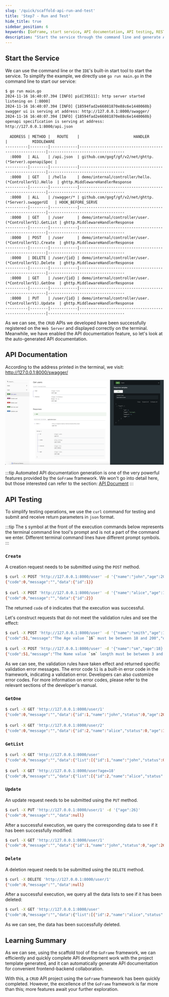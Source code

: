 ```yaml
---
slug: '/quick/scaffold-api-run-and-test'
title: 'Step7 - Run and Test'
hide_title: true
sidebar_position: 6
keywords: [GoFrame, start service, API documentation, API testing, RESTful API, CRUD, API validation, data query, data modification, data deletion]
description: "Start the service through the command line and generate API documentation using Swagger. Supports RESTful API APIs for creating users, querying user information, modifying user data, and deleting users. Also supports API testing using the curl command, providing detailed validation rules and error codes to ensure data accuracy and reliability."
---
```


## Start the Service

We can use the command line or the `IDE`'s built-in start tool to start the service. To simplify the example, we directly use `go run main.go` in the command line to start our service:

```text
$ go run main.go
2024-11-16 16:40:07.394 [INFO] pid[39511]: http server started listening on [:8000]
2024-11-16 16:40:07.394 [INFO] {18594fad2e66081870e88c6e1440060b} swagger ui is serving at address: http://127.0.0.1:8000/swagger/
2024-11-16 16:40:07.394 [INFO] {18594fad2e66081870e88c6e1440060b} openapi specification is serving at address: http://127.0.0.1:8000/api.json

  ADDRESS | METHOD |   ROUTE    |                        HANDLER                        |           MIDDLEWARE             
----------|--------|------------|-------------------------------------------------------|----------------------------------
  :8000   | ALL    | /api.json  | github.com/gogf/gf/v2/net/ghttp.(*Server).openapiSpec |                                  
----------|--------|------------|-------------------------------------------------------|----------------------------------
  :8000   | GET    | /hello     | demo/internal/controller/hello.(*ControllerV1).Hello  | ghttp.MiddlewareHandlerResponse  
----------|--------|------------|-------------------------------------------------------|----------------------------------
  :8000   | ALL    | /swagger/* | github.com/gogf/gf/v2/net/ghttp.(*Server).swaggerUI   | HOOK_BEFORE_SERVE                
----------|--------|------------|-------------------------------------------------------|----------------------------------
  :8000   | GET    | /user      | demo/internal/controller/user.(*ControllerV1).GetList | ghttp.MiddlewareHandlerResponse  
----------|--------|------------|-------------------------------------------------------|----------------------------------
  :8000   | POST   | /user      | demo/internal/controller/user.(*ControllerV1).Create  | ghttp.MiddlewareHandlerResponse  
----------|--------|------------|-------------------------------------------------------|----------------------------------
  :8000   | DELETE | /user/{id} | demo/internal/controller/user.(*ControllerV1).Delete  | ghttp.MiddlewareHandlerResponse  
----------|--------|------------|-------------------------------------------------------|----------------------------------
  :8000   | GET    | /user/{id} | demo/internal/controller/user.(*ControllerV1).GetOne  | ghttp.MiddlewareHandlerResponse  
----------|--------|------------|-------------------------------------------------------|----------------------------------
  :8000   | PUT    | /user/{id} | demo/internal/controller/user.(*ControllerV1).Update  | ghttp.MiddlewareHandlerResponse  
----------|--------|------------|-------------------------------------------------------|----------------------------------
```

As we can see, the `CRUD` APIs we developed have been successfully registered on the `Web Server` and displayed correctly on the terminal. Meanwhile, we have enabled the API documentation feature, so let's look at the auto-generated API documentation.

## API Documentation

According to the address printed in the terminal, we visit: http://127.0.0.1:8000/swagger/

![goframe api swagger](QQ_1731747246720.png)

:::tip
Automated API documentation generation is one of the very powerful features provided by the `GoFrame` framework. We won't go into detail here, but those interested can refer to the section: [API Document](../../../docs/WEB服务开发/接口文档/接口文档.md)
:::

## API Testing

To simplify testing operations, we use the `curl` command for testing and submit and receive return parameters in `json` format.

:::tip
The `$` symbol at the front of the execution commands below represents the terminal command line tool's prompt and is not a part of the command we enter. Different terminal command lines have different prompt symbols.
:::

### `Create`

A creation request needs to be submitted using the `POST` method.

```bash
$ curl -X POST 'http://127.0.0.1:8000/user' -d '{"name":"john","age":20}'
{"code":0,"message":"","data":{"id":1}}

$ curl -X POST 'http://127.0.0.1:8000/user' -d '{"name":"alice","age":18}'
{"code":0,"message":"","data":{"id":2}}
```
The returned `code` of `0` indicates that the execution was successful.

Let's construct requests that do not meet the validation rules and see the effect:

```bash
$ curl -X POST 'http://127.0.0.1:8000/user' -d '{"name":"smith","age":16}'
{"code":51,"message":"The Age value `16` must be between 18 and 200","data":null}

$ curl -X POST 'http://127.0.0.1:8000/user' -d '{"name":"sm","age":18}'
{"code":51,"message":"The Name value `sm` length must be between 3 and 10","data":null}
```

As we can see, the validation rules have taken effect and returned specific validation error messages. The error code `51` is a built-in error code in the framework, indicating a validation error. Developers can also customize error codes. For more information on error codes, please refer to the relevant sections of the developer's manual.


### `GetOne`
```bash
$ curl -X GET 'http://127.0.0.1:8000/user/1'
{"code":0,"message":"","data":{"id":1,"name":"john","status":0,"age":20}}

$ curl -X GET 'http://127.0.0.1:8000/user/2'
{"code":0,"message":"","data":{"id":2,"name":"alice","status":0,"age":18}}
```

### `GetList`

```bash
$ curl -X GET 'http://127.0.0.1:8000/user'
{"code":0,"message":"","data":{"list":[{"id":1,"name":"john","status":0,"age":20},{"id":2,"name":"alice","status":0,"age":18}]}}

$ curl -X GET 'http://127.0.0.1:8000/user?age=18'
{"code":0,"message":"","data":{"list":[{"id":2,"name":"alice","status":0,"age":18}]}}
```

### `Update`

An update request needs to be submitted using the `PUT` method.

```bash
$ curl -X PUT 'http://127.0.0.1:8000/user/1' -d '{"age":26}'
{"code":0,"message":"","data":null}
```

After a successful execution, we query the corresponding data to see if it has been successfully modified:

```bash
$ curl -X GET 'http://127.0.0.1:8000/user/1'
{"code":0,"message":"","data":{"id":1,"name":"john","status":0,"age":26}}
```

### `Delete`

A deletion request needs to be submitted using the `DELETE` method.

```bash
$ curl -X DELETE 'http://127.0.0.1:8000/user/1'
{"code":0,"message":"","data":null}
```

After a successful execution, we query all the data lists to see if it has been deleted:

```bash
$ curl -X GET 'http://127.0.0.1:8000/user'
{"code":0,"message":"","data":{"list":[{"id":2,"name":"alice","status":0,"age":18}]}}
```

As we can see, the data has been successfully deleted.

## Learning Summary

As we can see, using the scaffold tool of the `GoFrame` framework, we can efficiently and quickly complete API development work with the project template generated, and it can automatically generate API documentation for convenient frontend-backend collaboration.

With this, a `CRUD` API project using the `GoFrame` framework has been quickly completed. However, the excellence of the `GoFrame` framework is far more than this; more features await your further exploration.